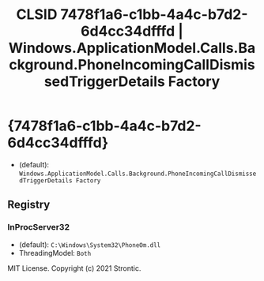 ﻿---
title: "CLSID 7478f1a6-c1bb-4a4c-b7d2-6d4cc34dfffd | Windows.ApplicationModel.Calls.Background.PhoneIncomingCallDismissedTriggerDetails Factory"
excerpt: What is COM-Object CLSID 7478f1a6-c1bb-4a4c-b7d2-6d4cc34dfffd?
---

# {7478f1a6-c1bb-4a4c-b7d2-6d4cc34dfffd}

* (default): `Windows.ApplicationModel.Calls.Background.PhoneIncomingCallDismissedTriggerDetails Factory`

## Registry


### InProcServer32

* (default): `C:\Windows\System32\PhoneOm.dll`
* ThreadingModel: `Both`

MIT License. Copyright (c) 2021 Strontic.


